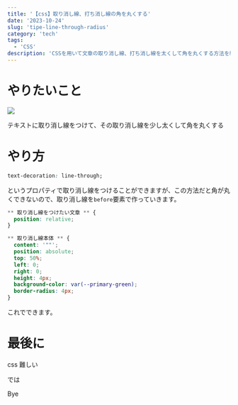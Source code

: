 ```yaml
---
title: '【css】取り消し線、打ち消し線の角を丸くする'
date: '2023-10-24'
slug: 'tipe-line-through-radius'
category: 'tech'
tags:
  - 'CSS'
description: 'CSSを用いて文章の取り消し線、打ち消し線を太くして角を丸くする方法を紹介しま。す。'
---
```


# やりたいこと

<img src="@image/line_through.png">

テキストに取り消し線をつけて、その取り消し線を少し太くして角を丸くする

# やり方

```css
text-decoration: line-through;
```

というプロパティで取り消し線をつけることができますが、この方法だと角が丸くできないので、取り消し線を`before`要素で作っていきます。

```css
** 取り消し線をつけたい文章 ** {
  position: relative;
}

** 取り消し線本体 ** {
  content: '""';
  position: absolute;
  top: 50%;
  left: 0;
  right: 0;
  height: 4px;
  background-color: var(--primary-green);
  border-radius: 4px;
}
```

これでできます。

# 最後に

css 難しい

では

Bye
